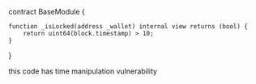 contract BaseModule  {

    function _isLocked(address _wallet) internal view returns (bool) {
        return uint64(block.timestamp) > 10;
    }
}

 this code has time manipulation vulnerability